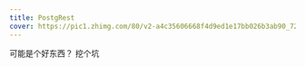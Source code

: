 ```yaml
---
title: PostgRest
cover: https://pic1.zhimg.com/80/v2-a4c35606668f4d9ed1e17bb026b3ab90_720w.jpg
---
```


可能是个好东西？ 挖个坑